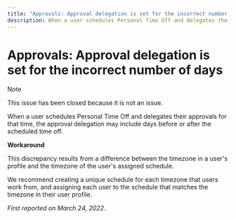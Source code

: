 ```yaml
---
title: "Approvals: Approval delegation is set for the incorrect number of days"
description: When a user schedules Personal Time Off and delegates their approvals for that time, the approval delegation may include days before or after the scheduled time off.
---
```


# Approvals: Approval delegation is set for the incorrect number of days

>[!NOTE]
>
>This issue has been closed because it is not an issue.

When a user schedules Personal Time Off and delegates their approvals for that time, the approval delegation may include days before or after the scheduled time off.

**Workaround**

This discrepancy results from a difference between the timezone in a user's profile and the timezone of the user's assigned schedule.

We recommend creating a unique schedule for each timezone that users work from, and assigning each user to the schedule that matches the timezone in their user profile.

_First reported on March 24, 2022._

